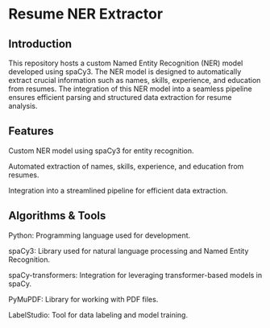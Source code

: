 # Resume NER Extractor

## Introduction

This repository hosts a custom Named Entity Recognition (NER) model developed using spaCy3. The NER model is designed to automatically extract crucial information such as names, skills, experience, and education from resumes. The integration of this NER model into a seamless pipeline ensures efficient parsing and structured data extraction for resume analysis.

## Features

Custom NER model using spaCy3 for entity recognition.

Automated extraction of names, skills, experience, and education from resumes.

Integration into a streamlined pipeline for efficient data extraction.

## Algorithms & Tools

Python: Programming language used for development.

spaCy3: Library used for natural language processing and Named Entity Recognition.

spaCy-transformers: Integration for leveraging transformer-based models in spaCy.

PyMuPDF: Library for working with PDF files.

LabelStudio: Tool for data labeling and model training.
